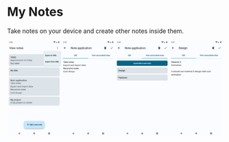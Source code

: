 # My Notes

Take notes on your device and create other notes inside them.

![Applications screenshots](screenshots/screenshots.png)